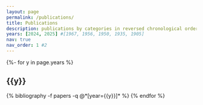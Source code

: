 ```yaml
---
layout: page
permalink: /publications/
title: Publications
description: publications by categories in reversed chronological order. generated by jekyll-scholar.
years: [2024, 2025] #[1967, 1956, 1950, 1935, 1905]
nav: true
nav_order: 1 #2
---
```

<!-- _pages/publications.md -->
<div class="publications">

{%- for y in page.years %}
  <h2 class="year">{{y}}</h2>
  {% bibliography -f papers -q @*[year={{y}}]* %}
{% endfor %}

</div>
